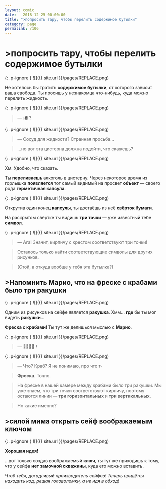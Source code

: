 ```yaml
---
layout: comic
date:   2018-12-25 00:00:00 
title: ">попросить тару, чтобы перелить содержимое бутылки"
category: page
permalink: /106
---
```

# >попросить тару, чтобы перелить содержимое бутылки

{: .p-ignore }
![]({{ site.url }}/pages/REPLACE.png)

Не хотелось бы тратить <strong>содержимое бутылки</strong>, от которого зависит ваша свобода. Ты просишь у незнакомца что-нибудь, куда можно перелить жидкость.

{: .p-ignore }
![]({{ site.url }}/pages/REPLACE.png)

<blockquote>— 💧🛢️ ?</blockquote>

{: .p-ignore }
![]({{ site.url }}/pages/REPLACE.png)

<blockquote>— Сосуд для жидкости? Странная просьба…</blockquote>

<blockquote>…но вот эта цистерна должна подойти, что скажешь?</blockquote>

{: .p-ignore }
![]({{ site.url }}/pages/REPLACE.png)

Хм. Удобно, что сказать.

Ты <strong>переливаешь </strong>алкоголь в цистерну. Через некоторое время из горлышка <strong>появляется</strong> тот самый видимый на просвет <strong>объект </strong>— своего рода <strong>герметичная капсула</strong>.

{: .p-ignore }
![]({{ site.url }}/pages/REPLACE.png)

Открутив один конец <strong>капсулы</strong>, ты достаёшь из неё <strong>свёрток бумаги</strong>.

На раскрытом свёртке ты видишь <strong>три точки</strong> — уже известный тебе <strong>символ</strong>.

{: .p-ignore }
![]({{ site.url }}/pages/REPLACE.png)

<blockquote>— Ага! Значит, кирпичу с крестом соответствуют три точки!</blockquote>

<blockquote>Осталось только найти соответствующие символы для других рисунков.</blockquote>

<blockquote>(Стой, а откуда вообще у тебя эта бутылка?)</blockquote>

## >Напомнить Марио, что на фреске с крабами было три ракушки

{: .p-ignore }
![]({{ site.url }}/pages/REPLACE.png)

Одним из рисунков на сейфе является <strong>ракушка</strong>. Хмм… <strong>где</strong> бы ты мог видеть <strong>ракушки</strong>…

<strong>Фреска с крабами! </strong>Ты тут же делишься мыслью с <strong>Марио</strong>.

{: .p-ignore }
![]({{ site.url }}/pages/REPLACE.png)

<blockquote>— 🦀🐚🐚🐚 !</blockquote>

{: .p-ignore }
![]({{ site.url }}/pages/REPLACE.png)

<blockquote>— Что? Краб? Я не понимаю, про что т-</blockquote>

<blockquote><strong>Фреска</strong>. Точно.</blockquote>

<blockquote>На фреске в нашей камере между крабами было три ракушки. Мы уже знаем, что три точки соответствуют кирпичу, поэтому остаются линии — <strong>три горизонтальных</strong> и <strong>три вертикальных</strong>.</blockquote>

<blockquote>Но какие именно?</blockquote>

## >силой мима открыть сейф воображаемым ключом

{: .p-ignore }
![]({{ site.url }}/pages/REPLACE.png)

<strong>Хорошая идея!</strong>

…вот только создав воображаемый <strong>ключ</strong>, ты тут же приходишь к тому, что у сейфа <strong>нет замочной скважины</strong>, куда его можно вставить.

<em>Чтоб тебя, догадливый производитель сейфов! Теперь придётся находить код, решая головоломки, а не идя в обход!</em>
